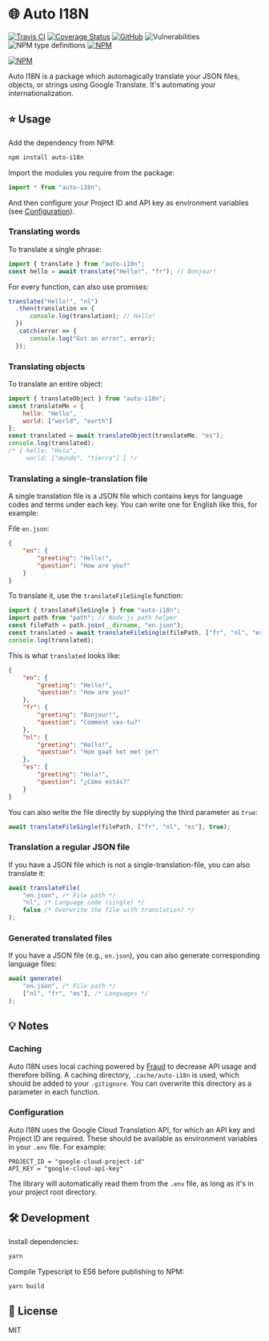 # 🌐 Auto I18N

[![Travis CI](https://img.shields.io/travis/AnandChowdhary/auto-i18n.svg)](https://travis-ci.org/AnandChowdhary/auto-i18n)
[![Coverage Status](https://coveralls.io/repos/github/AnandChowdhary/auto-i18n/badge.svg?branch=master&v=2)](https://coveralls.io/github/AnandChowdhary/auto-i18n?branch=master)
[![GitHub](https://img.shields.io/github/license/anandchowdhary/auto-i18n.svg)](https://github.com/AnandChowdhary/auto-i18n/blob/master/LICENSE)
![Vulnerabilities](https://img.shields.io/snyk/vulnerabilities/github/AnandChowdhary/auto-i18n.svg)
![NPM type definitions](https://img.shields.io/npm/types/auto-i18n.svg)
[![NPM](https://img.shields.io/npm/v/auto-i18n.svg)](https://www.npmjs.com/package/auto-i18n)

[![NPM](https://nodei.co/npm/auto-i18n.png)](https://www.npmjs.com/package/auto-i18n)

Auto I18N is a package which automagically translate your JSON files, objects, or strings using Google Translate. It's automating your internationalization.

## ⭐ Usage

Add the dependency from NPM:

```bash
npm install auto-i18n
```

Import the modules you require from the package:

```js
import * from "auto-i18n";
```

And then configure your Project ID and API key as environment variables (see [Configuration](#configuration)).

### Translating words

To translate a single phrase:

```js
import { translate } from "auto-i18n";
const hello = await translate("Hello!", "fr"); // Bonjour!
```

For every function, can also use promises:

```js
translate("Hello!", "nl")
  .then(translation => {
      console.log(translation); // Hallo!
  })
  .catch(error => {
      console.log("Got an error", error);
  });
```

### Translating objects

To translate an entire object:

```js
import { translateObject } from "auto-i18n";
const translateMe = {
    hello: "Hello",
    world: ["world", "earth"]
};
const translated = await translateObject(translateMe, "es");
console.log(translated);
/* { hello: "Hola",
     world: ["mundo", "tierra"] } */
```

### Translating a single-translation file

A single translation file is a JSON file which contains keys for language codes and terms under each key. You can write one for English like this, for example:

File `en.json`:

```json
{
    "en": {
        "greeting": "Hello!",
        "question": "How are you?"
    }
}
```

To translate it, use the `translateFileSingle` function:

```js
import { translateFileSingle } from "auto-i18n";
import path from "path"; // Node.js path helper
const filePath = path.join(__dirname, "en.json");
const translated = await translateFileSingle(filePath, ["fr", "nl", "es"]);
console.log(translated);
```

This is what `translated` looks like:

```json
{
    "en": {
        "greeting": "Hello!",
        "question": "How are you?"
    },
    "fr": {
        "greeting": "Bonjour!",
        "question": "Comment vas-tu?"
    },
    "nl": {
        "greeting": "Hallo!",
        "question": "Hoe gaat het met je?"
    },
    "es": {
        "greeting": "Hola!",
        "question": "¿Cómo estás?"
    }
}
```

You can also write the file directly by supplying the third parameter as `true`:

```js
await translateFileSingle(filePath, ["fr", "nl", "es"], true);
```

### Translation a regular JSON file

If you have a JSON file which is not a single-translation-file, you can also translate it:

```js
await translateFile(
    "en.json", /* File path */
    "nl", /* Language code (single) */
    false /* Overwrite the file with translation? */
);
```

### Generated translated files

If you have a JSON file (e.g., `en.json`), you can also generate corresponding language files:

```js
await generate(
    "en.json", /* File path */
    ["nl", "fr", "es"], /* Languages */
);
```

## 💡 Notes

### Caching

Auto I18N uses local caching powered by [Fraud](https://github.com/AnandChowdhary/fraud) to decrease API usage and therefore billing. A caching directory, `.cache/auto-i18n` is used, which should be added to your `.gitignore`. You can overwrite this directory as a parameter in each function.

### Configuration

Auto I18N uses the Google Cloud Translation API, for which an API key and Project ID are required. These should be available as environment variables in your `.env` file. For example:

```dotenv
PROJECT_ID = "google-cloud-project-id"
API_KEY = "google-cloud-api-key"
```

The library will automatically read them from the `.env` file, as long as it's in your project root directory.

## 🛠️ Development

Install dependencies:

```bash
yarn
```

Compile Typescript to ES6 before publishing to NPM:

```bash
yarn build
```

## 📝 License

MIT

